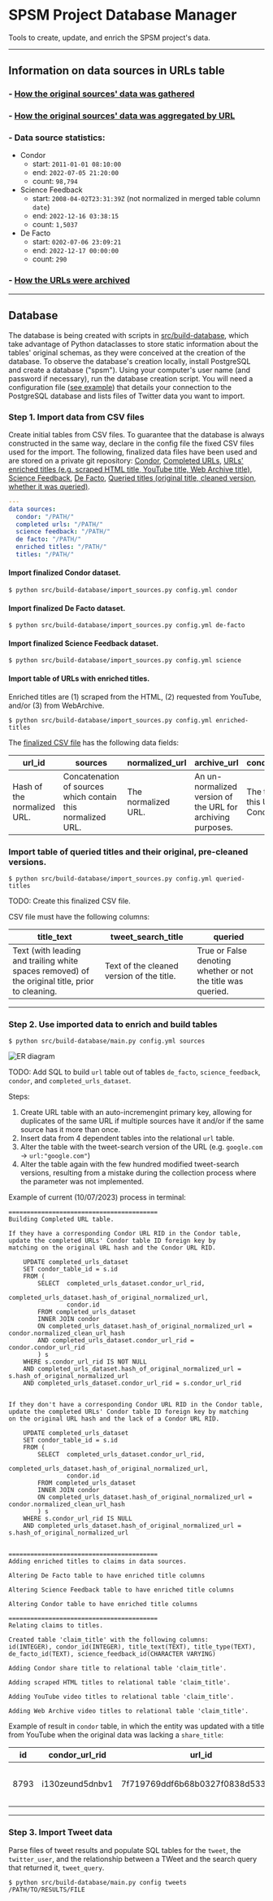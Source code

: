 # SPSM Project Database Manager

Tools to create, update, and enrich the SPSM project's data.

---

## Information on data sources in URLs table

### - [How the original sources' data was gathered](doc/data-sources.md)

### - [How the original sources' data was aggregated by URL](doc/normalization.md)

### - Data source statistics:

- Condor
  - start: `2011-01-01 08:10:00`
  - end: `2022-07-05 21:20:00`
  - count: `98,794`
- Science Feedback
  - start: `2008-04-02T23:31:39Z` (not normalized in merged table column `date`)
  - end: `2022-12-16 03:38:15`
  - count: `1,5037`
- De Facto
  - start: `0202-07-06 23:09:21`
  - end: `2022-12-17 00:00:00`
  - count: `290`

### - [How the URLs were archived](doc/archive.md)

---

## Database

The database is being created with scripts in [src/build-database](src/build-database/), which take advantage of Python dataclasses to store static information about the tables' original schemas, as they were conceived at the creation of the database. To observe the database's creation locally, install PostgreSQL and create a database ("spsm"). Using your computer's user name (and password if necessary), run the database creation script. You will need a configuration file ([see example](example.config.json)) that details your connection to the PostgreSQL database and lists files of Twitter data you want to import.

### Step 1. Import data from CSV files

Create initial tables from CSV files. To guarantee that the database is always constructed in the same way, declare in the config file the fixed CSV files used for the import. The following, finalized data files have been used and are stored on a private git repository: [Condor](https://github.com/medialab/spsm-data/blob/main/database-files/for_import/condor_full.csv), [Completed URLs](https://github.com/medialab/spsm-data/blob/main/database-files/for_import/unique_completed_urls_from_condor_set_of_duplicate_urls.csv), [URLs' enriched titles (e.g. scraped HTML title, YouTube title, Web Archive title)](https://github.com/medialab/spsm-data/blob/main/database-files/for_import/url_title_enrichment.csv), [Science Feedback](https://github.com/medialab/spsm-data/blob/main/database-files/for_import/science_feedback_full.json), [De Facto](https://github.com/medialab/spsm-data/blob/main/database-files/for_import/defacto_full.json), [Queried titles (original title, cleaned version, whether it was queried)](https://github.com/medialab/spsm-data/blob/main/database-files/for_import/practice-queried-titles.csv).

```yaml
---
data sources:
  condor: "/PATH/"
  completed urls: "/PATH/"
  science feedback: "/PATH/"
  de facto: "/PATH/"
  enriched titles: "/PATH/"
  titles: "/PATH/"
```

#### Import finalized Condor dataset.

```shell
$ python src/build-database/import_sources.py config.yml condor
```

#### Import finalized De Facto dataset.

```shell
$ python src/build-database/import_sources.py config.yml de-facto
```

#### Import finalized Science Feedback dataset.

```shell
$ python src/build-database/import_sources.py config.yml science
```

#### Import table of URLs with enriched titles.

Enriched titles are (1) scraped from the HTML, (2) requested from YouTube, and/or (3) from WebArchive.

```shell
$ python src/build-database/import_sources.py config.yml enriched-titles
```

The [finalized CSV file](https://github.com/medialab/spsm-data/blob/main/database-files/for_import/url_title_enrichment.csv) has the following data fields:

| url_id                      | sources                                                     | normalized_url      | archive_url                                                 | condor_share_title                                 | yt_video_headline                                         | webpage_title                          | webarchive_search_title                                               |
| --------------------------- | ----------------------------------------------------------- | ------------------- | ----------------------------------------------------------- | -------------------------------------------------- | --------------------------------------------------------- | -------------------------------------- | --------------------------------------------------------------------- |
| Hash of the normalized URL. | Concatenation of sources which contain this normalized URL. | The normalized URL. | An un-normalized version of the URL for archiving purposes. | The title given to this URL in the Condor dataset. | If the URL is of a YouTube video, the title of the video. | The title scraped from the URL's HTML. | The title found on an archived version of the website on Web Archive. |

### Import table of queried titles and their original, pre-cleaned versions.

```shell
$ python src/build-database/import_sources.py config.yml queried-titles
```

TODO: Create this finalized CSV file.

CSV file must have the following columns:

| title_text                                                                                      | tweet_search_title                        | queried                                                      |
| ----------------------------------------------------------------------------------------------- | ----------------------------------------- | ------------------------------------------------------------ |
| Text (with leading and trailing white spaces removed) of the original title, prior to cleaning. | Text of the cleaned version of the title. | True or False denoting whether or not the title was queried. |

---

### Step 2. Use imported data to enrich and build tables

```shell
$ python src/build-database/main.py config.yml sources
```

![ER diagram](doc/spsm%20-%20public.png)

TODO: Add SQL to build `url` table out of tables `de_facto`, `science_feedback`, `condor`, and `completed_urls_dataset`.

Steps:

1. Create URL table with an auto-incremengint primary key, allowing for duplicates of the same URL if multiple sources have it and/or if the same source has it more than once.
2. Insert data from 4 dependent tables into the relational `url` table.
3. Alter the table with the tweet-search version of the URL (e.g. `google.com` -> `url:"google.com"`)
4. Alter the table again with the few hundred modified tweet-search versions, resulting from a mistake during the collection process where the parameter was not implemented.

Example of current (10/07/2023) process in terminal:

```
=========================================
Building Completed URL table.

If they have a corresponding Condor URL RID in the Condor table,
update the completed URLs' Condor table ID foreign key by
matching on the original URL hash and the Condor URL RID.

    UPDATE completed_urls_dataset
    SET condor_table_id = s.id
    FROM (
        SELECT  completed_urls_dataset.condor_url_rid,
                completed_urls_dataset.hash_of_original_normalized_url,
                condor.id
        FROM completed_urls_dataset
        INNER JOIN condor
        ON completed_urls_dataset.hash_of_original_normalized_url = condor.normalized_clean_url_hash
        AND completed_urls_dataset.condor_url_rid = condor.condor_url_rid
        ) s
    WHERE s.condor_url_rid IS NOT NULL
    AND completed_urls_dataset.hash_of_original_normalized_url = s.hash_of_original_normalized_url
    AND completed_urls_dataset.condor_url_rid = s.condor_url_rid


If they don't have a corresponding Condor URL RID in the Condor table,
update the completed URLs' Condor table ID foreign key by matching
on the original URL hash and the lack of a Condor URL RID.

    UPDATE completed_urls_dataset
    SET condor_table_id = s.id
    FROM (
        SELECT  completed_urls_dataset.condor_url_rid,
                completed_urls_dataset.hash_of_original_normalized_url,
                condor.id
        FROM completed_urls_dataset
        INNER JOIN condor
        ON completed_urls_dataset.hash_of_original_normalized_url = condor.normalized_clean_url_hash
        ) s
    WHERE s.condor_url_rid IS NULL
    AND completed_urls_dataset.hash_of_original_normalized_url = s.hash_of_original_normalized_url


=========================================
Adding enriched titles to claims in data sources.

Altering De Facto table to have enriched title columns

Altering Science Feedback table to have enriched title columns

Altering Condor table to have enriched title columns

=========================================
Relating claims to titles.

Created table 'claim_title' with the following columns:
id(INTEGER), condor_id(INTEGER), title_text(TEXT), title_type(TEXT), de_facto_id(TEXT), science_feedback_id(CHARACTER VARYING)

Adding Condor share title to relational table 'claim_title'.

Adding scraped HTML titles to relational table 'claim_title'.

Adding YouTube video titles to relational table 'claim_title'.

Adding Web Archive video titles to relational table 'claim_title'.
```

Example of result in `condor` table, in which the entity was updated with a title from YouTube when the original data was lacking a `share_title`:

| id   | condor_url_rid  | url_id                           | normalized_url                  | share_title | ... | title_from_youtube                                      |
| ---- | --------------- | -------------------------------- | ------------------------------- | ----------- | --- | ------------------------------------------------------- |
| 8793 | i130zeund5dnbv1 | 7f719769ddf6b68b0327f0838d53348b | youtube.com/watch?v=ua1RPdQchsc |             | ... | Burger King Admits To Using Horse Meat In Their Burgers |

---

### Step 3. Import Tweet data

Parse files of tweet results and populate SQL tables for the `tweet`, the `twitter_user`, and the relationship between a TWeet and the search query that returned it, `tweet_query`.

```shell
$ python src/build-database/main.py config tweets /PATH/TO/RESULTS/FILE
```
